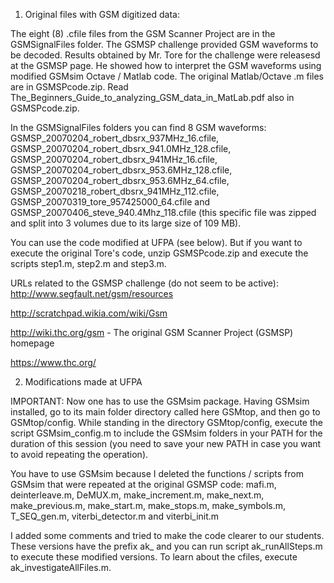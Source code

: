 1) Original files with GSM digitized data:
 
The eight (8) .cfile files from the GSM Scanner Project are in the GSMSignalFiles folder. The GSMSP challenge provided GSM waveforms to be decoded. Results obtained by Mr. Tore for the challenge were releasesd at the GSMSP page. He showed how to interpret the GSM waveforms using modified GSMsim Octave / Matlab code. The original Matlab/Octave .m files are in GSMSPcode.zip.  Read The_Beginners_Guide_to_analyzing_GSM_data_in_MatLab.pdf also in GSMSPcode.zip.

In the GSMSignalFiles folders you can find 8 GSM waveforms: GSMSP_20070204_robert_dbsrx_937MHz_16.cfile, 
GSMSP_20070204_robert_dbsrx_941.0MHz_128.cfile, 
GSMSP_20070204_robert_dbsrx_941MHz_16.cfile, 
GSMSP_20070204_robert_dbsrx_953.6MHz_128.cfile, 
GSMSP_20070204_robert_dbsrx_953.6MHz_64.cfile, 
GSMSP_20070218_robert_dbsrx_941MHz_112.cfile, 
GSMSP_20070319_tore_957425000_64.cfile and
GSMSP_20070406_steve_940.4Mhz_118.cfile (this specific file was zipped and split into 3 volumes due to its large size of 109 MB). 

You can use the code modified at UFPA (see below). But if you want to execute the original Tore's code, unzip GSMSPcode.zip and execute the scripts step1.m, step2.m and step3.m.

URLs related to the GSMSP challenge (do not seem to be active):
http://www.segfault.net/gsm/resources  

http://scratchpad.wikia.com/wiki/Gsm 

http://wiki.thc.org/gsm - The original GSM Scanner Project (GSMSP) homepage

https://www.thc.org/

2) Modifications made at UFPA

IMPORTANT: Now one has to use the GSMsim package. Having GSMsim installed, go to its main folder directory called here GSMtop, and then go to GSMtop/config. While standing in the directory GSMtop/config, execute the script GSMsim_config.m to include the GSMsim folders in your PATH for the duration of this session (you need to save your new PATH in case you want to avoid repeating the operation).

You have to use GSMsim because I deleted the functions / scripts from GSMsim that were repeated at the original GSMSP code: 
mafi.m, 
deinterleave.m, 
DeMUX.m, 
make_increment.m, 
make_next.m, 
make_previous.m, 
make_start.m, 
make_stops.m, 
make_symbols.m, 
T_SEQ_gen.m, 
viterbi_detector.m and 
viterbi_init.m

I added some comments and tried to make the code clearer to our students. These versions have the prefix ak_ and you can run script ak_runAllSteps.m to execute these modified versions. To learn about the cfiles, execute ak_investigateAllFiles.m.
